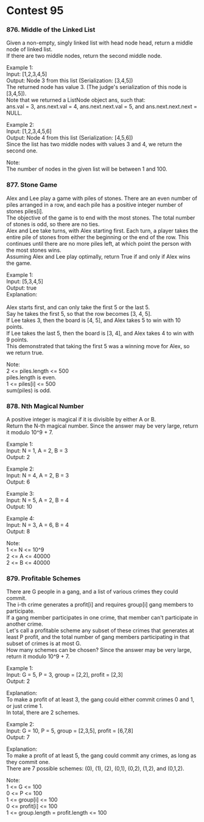 # Contest 95
### 876. Middle of the Linked List
Given a non-empty, singly linked list with head node head, return a middle node of linked list.</br>
If there are two middle nodes, return the second middle node.</br>

Example 1:</br>
Input: [1,2,3,4,5]</br>
Output: Node 3 from this list (Serialization: [3,4,5])</br>
The returned node has value 3.  (The judge's serialization of this node is [3,4,5]).</br>
Note that we returned a ListNode object ans, such that:</br>
ans.val = 3, ans.next.val = 4, ans.next.next.val = 5, and ans.next.next.next = NULL.</br>

Example 2:</br>
Input: [1,2,3,4,5,6]</br>
Output: Node 4 from this list (Serialization: [4,5,6])</br>
Since the list has two middle nodes with values 3 and 4, we return the second one.</br>

Note:</br>
The number of nodes in the given list will be between 1 and 100.</br>

### 877. Stone Game
Alex and Lee play a game with piles of stones.  There are an even number of piles arranged in a row, and each pile has a positive integer number of stones piles[i].</br>
The objective of the game is to end with the most stones.  The total number of stones is odd, so there are no ties.</br>
Alex and Lee take turns, with Alex starting first.  Each turn, a player takes the entire pile of stones from either the beginning or the end of the row.  This continues until there are no more piles left, at which point the person with the most stones wins.</br>
Assuming Alex and Lee play optimally, return True if and only if Alex wins the game.</br>

Example 1:</br>
Input: [5,3,4,5]</br>
Output: true</br>
Explanation: </br></br>
Alex starts first, and can only take the first 5 or the last 5.</br>
Say he takes the first 5, so that the row becomes [3, 4, 5].</br>
If Lee takes 3, then the board is [4, 5], and Alex takes 5 to win with 10 points.</br>
If Lee takes the last 5, then the board is [3, 4], and Alex takes 4 to win with 9 points.</br>
This demonstrated that taking the first 5 was a winning move for Alex, so we return true.</br>
 
Note:</br>
2 <= piles.length <= 500</br>
piles.length is even.</br>
1 <= piles[i] <= 500</br>
sum(piles) is odd.</br>

### 878. Nth Magical Number
A positive integer is magical if it is divisible by either A or B.</br>
Return the N-th magical number. Since the answer may be very large, return it modulo 10^9 + 7.</br>

Example 1:</br>
Input: N = 1, A = 2, B = 3</br>
Output: 2</br>

Example 2:</br>
Input: N = 4, A = 2, B = 3</br>
Output: 6</br>

Example 3:</br>
Input: N = 5, A = 2, B = 4</br>
Output: 10</br>

Example 4:</br>
Input: N = 3, A = 6, B = 4</br>
Output: 8</br>
 
Note:</br>
1 <= N <= 10^9</br>
2 <= A <= 40000</br>
2 <= B <= 40000</br>

### 879. Profitable Schemes
There are G people in a gang, and a list of various crimes they could commit.</br>
The i-th crime generates a profit[i] and requires group[i] gang members to participate.</br>
If a gang member participates in one crime, that member can't participate in another crime.</br>
Let's call a profitable scheme any subset of these crimes that generates at least P profit, and the total number of gang members participating in that subset of crimes is at most G.</br>
How many schemes can be chosen? Since the answer may be very large, return it modulo 10^9 + 7.</br>

Example 1:</br>
Input: G = 5, P = 3, group = [2,2], profit = [2,3]</br>
Output: 2</br>

Explanation: </br>
To make a profit of at least 3, the gang could either commit crimes 0 and 1, or just crime 1.</br>
In total, there are 2 schemes.</br>

Example 2:</br>
Input: G = 10, P = 5, group = [2,3,5], profit = [6,7,8]</br>
Output: 7</br>

Explanation: </br>
To make a profit of at least 5, the gang could commit any crimes, as long as they commit one.</br>
There are 7 possible schemes: (0), (1), (2), (0,1), (0,2), (1,2), and (0,1,2).</br>
 
Note:</br>
1 <= G <= 100</br>
0 <= P <= 100</br>
1 <= group[i] <= 100</br>
0 <= profit[i] <= 100</br>
1 <= group.length = profit.length <= 100</br>
 
